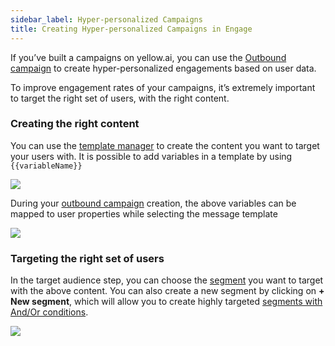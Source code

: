 ```yaml
---
sidebar_label: Hyper-personalized Campaigns
title: Creating Hyper-personalized Campaigns in Engage
---
```


If you’ve built a campaigns on yellow.ai, you can use the [Outbound campaign](https://docs.yellow.ai/docs/platform_concepts/engagement/outbound/outbound-campaigns/run-campaign) to create hyper-personalized engagements based on user data.

To improve engagement rates of your campaigns, it’s extremely important to target the right set of users, with the right content.

### Creating the right content
You can use the [template manager](https://docs.yellow.ai/docs/platform_concepts/engagement/outbound/templates/overview) to create the content you want to target your users with. It is possible to add variables in a template by using `{{variableName}}`

![](https://i.imgur.com/QxXgHqa.png)

During your [outbound campaign](https://docs.yellow.ai/docs/platform_concepts/engagement/outbound/outbound-campaigns/run-campaign) creation, the above variables can be mapped to user properties while selecting the message template

![](https://i.imgur.com/uMaeBsY.png)

### Targeting the right set of users
In the target audience step, you can choose the [segment](https://docs.yellow.ai/docs/platform_concepts/engagement/cdp/user_data_segments/segments_overview) you want to target with the above content. You can also create a new segment by clicking on **+ New segment**, which will allow you to create highly targeted [segments with And/Or conditions](/docs/platform_concepts/engagement/cdp/user_data_segments/segment_usecases#21-segments-with-multiple-conditions-andor).

![](https://i.imgur.com/wv4WTfl.png)

